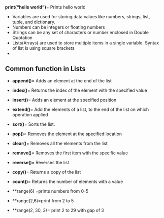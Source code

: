 **print(“hello world”)**= Prints hello world

* Variables are used for storing data values like numbers, strings, list, tuple, and dictionary.
* Numbers can be integers or floating numbers
* Strings can be any set of characters or number enclosed in Double Quotation
* Lists(Arrays) are used to store multiple items in a single variable. Syntax of list is using square brackets 
* 
## Common function in Lists

* **append()**= Adds an element at the end of the list
* **index()**= Returns the index of the  element with the specified value
* **insert()**= Adds an element at the specified position
* **extend()**= Add the elements of a list, to the end of the list on which operation applied
* **sort()**= Sorts the list.
* **pop()**= Removes the element at the specified location
* **clear()**= Removes all the elements from the list
* **remove()**= Removes the first item with the specific value
* **reverse()**= Reverses the list
* **copy()**= Returns a copy of the list
* **count()**= Returns the number of elements with a value

* **range(6) =prints numbers from 0-5
* **range(2,6)=print from 2 to 5
* **range(2, 30, 3)= print 2 to 29 with gap of 3
